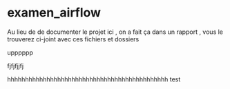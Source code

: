 # examen_airflow

Au lieu de de documenter le projet ici , on a fait ça  dans un rapport , vous le trouverez ci-joint avec ces fichiers et dossiers 

upppppp

fjfjfjjfj


hhhhhhhhhhhhhhhhhhhhhhhhhhhhhhhhhhhhhhhhhhhhh
test
